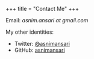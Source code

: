 +++
title = "Contact Me"
+++

Email: _asnim.ansari at gmail.com_

My other identities:

- Twitter: [@asnimansari](https://x.com/asnimansari?ref=mrasnim.dev)
- GitHub: [asnimansari](https://github.com/asnimansari/?ref=mrasnim.dev)
